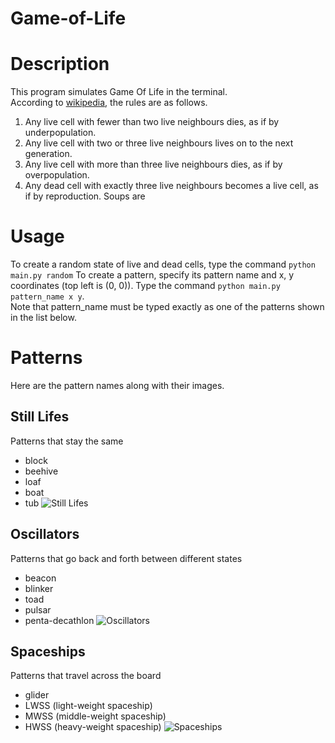 # Game-of-Life
# Description
This program simulates Game Of Life in the terminal.  
According to [wikipedia](https://en.wikipedia.org/wiki/Conway%27s_Game_of_Life), the rules are as follows.
1. Any live cell with fewer than two live neighbours dies, as if by underpopulation.
2. Any live cell with two or three live neighbours lives on to the next generation.
3. Any live cell with more than three live neighbours dies, as if by overpopulation.
4. Any dead cell with exactly three live neighbours becomes a live cell, as if by reproduction.
Soups are 

# Usage
To create a random state of live and dead cells, type the command `python main.py random`
To create a pattern, specify its pattern name and x, y coordinates (top left is (0, 0)).
Type the command `python main.py pattern_name x y`.  
Note that pattern_name must be typed exactly as one of the patterns shown in the list below.

# Patterns
Here are the pattern names along with their images.
## Still Lifes
Patterns that stay the same
- block
- beehive
- loaf
- boat
- tub
![Still Lifes](still.png)

## Oscillators
Patterns that go back and forth between different states
- beacon
- blinker
- toad
- pulsar
- penta-decathlon
![Oscillators](oscillators.png)

## Spaceships
Patterns that travel across the board
- glider
- LWSS (light-weight spaceship)
- MWSS (middle-weight spaceship)
- HWSS (heavy-weight spaceship)
![Spaceships](spaceships.jpg)